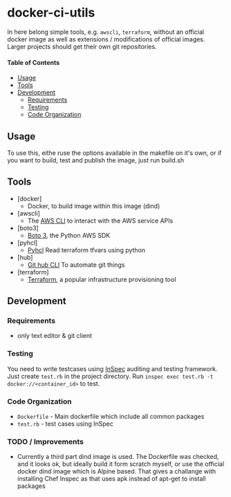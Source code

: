 # docker-ci-utils

In here belong simple tools, e.g. `awscli`, `terraform`, without an official docker
image as well as extensions / modifications of official images.
Larger projects should get their own git repositories.


#### Table of Contents
* [Usage](#usage)
* [Tools](#tools)
* [Development](#development)
  * [Requirements](#requirements)
  * [Testing](#testing)
  * [Code Organization](#code-organization)


## Usage

To use this, eithe ruse the options available in the makefile on it's own, or if you want to build, test and publish the image, just run build.sh
## Tools
* [docker]
  * Docker, to build image within this image (dind)
* [awscli]
  * The [AWS CLI](https://docs.aws.amazon.com/cli/latest/reference) to interact with the AWS service APIs
* [boto3]
  * [Boto 3](https://boto3.amazonaws.com/v1/documentation/api/latest/index.html), the Python AWS SDK
* [pyhcl]
  * [Pyhcl](https://github.com/virtuald/pyhcl) Read terraform tfvars using python
* [hub]
  * [Git hub CLI](https://hub.github.com/) To automate git things
* [terraform]
  * [Terraform](https://www.terraform.io/docs/index.html), a popular infrastructure provisioning tool
  

## Development

### Requirements

* only text editor & git client

### Testing

You need to write testcases using [InSpec](http://inspec.io) auditing and
testing framework. Just create `test.rb` in the project directory.
Run `inspec exec test.rb -t docker://<container_id>` to test.

### Code Organization

* `Dockerfile` - Main dockerfile which include all common packages 
* `test.rb` - test cases using InSpec

### TODO / Improvements

* Currently a third part dind image is used. The Dockerfile was checked, and it looks ok, but ideally build it form scratch myself, or use the official docker dind image which is Alpine based. That gives a challange with installing Chef Inspec as that uses apk instead of apt-get to install packages